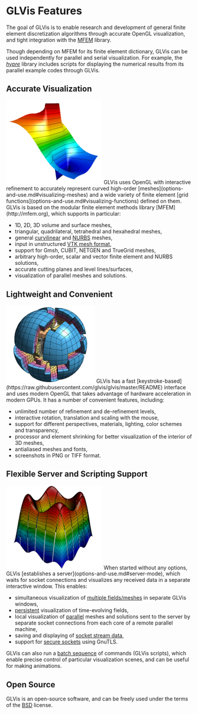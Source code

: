 # GLVis Features

The goal of GLVis is to enable research and development of general finite element discretization algorithms through accurate OpenGL visualization, and tight integration with the [MFEM](http://mfem.org) library.

Though depending on MFEM for its finite element dictionary, GLVis can be used independently for parallel and serial visualization. For example, the *[hypre](http://www.llnl.gov/casc/hypre)* library includes scripts for displaying the numerical results from its parallel example codes through GLVis.

## Accurate Visualization

<img class="floatpad" src="../img/gallery/fem2d-2.png" width="260">
GLVis uses OpenGL with interactive refinement to accurately represent curved high-order [meshes](options-and-use.md#visualizing-meshes) and a wide variety of finite element [grid functions](options-and-use.md#visualizing-functions) defined on them. GLVis is based on the modular finite element methods library [MFEM](http://mfem.org), which supports in particular:

  - 1D, 2D, 3D volume and surface meshes,
  - triangular, quadrilateral, tetrahedral and hexahedral meshes,
  - general [curvilinear](mesh-formats.md) and [NURBS](nurbs.md) meshes,
  - input in unstructured [VTK mesh format](curvilinear-vtk-meshes.md),
  - support for Gmsh, CUBIT, NETGEN and TrueGrid meshes,
  - arbitrary high-order, scalar and vector finite element and NURBS solutions,
  - accurate cutting planes and level lines/surfaces,
  - visualization of parallel meshes and solutions.


## Lightweight and Convenient

<img class="floatpad" src="../img/gallery/ball-nurbs-np16.png" width="240">
GLVis has a fast [keystroke-based](https://raw.githubusercontent.com/glvis/glvis/master/README) interface and uses modern OpenGL that takes advantage of
 hardware acceleration in modern GPUs.
It has a number of convenient features, including:

  - unlimited number of refinement and de-refinement levels,
  - interactive rotation, translation and scaling with the mouse,
  - support for different perspectives, materials, lighting, color schemes and transparency,
  - processor and element shrinking for better visualization of the interior of 3D meshes,
  - antialiased meshes and fonts,
  - screenshots in PNG or TIFF format.

## Flexible Server and Scripting Support

<img class="floatpad" src="../img/gallery/hypre-ex4-np36-n15-K3-C1-U02-F4.png" width="260">
When started without any options, GLVis [establishes a server](options-and-use.md#server-mode), which waits for socket connections and visualizes any received data in a separate interactive window. This enables:

  - simultaneous visualization of [multiple fields/meshes](http://mfem.org/examples?darcy) in separate GLVis windows,
  - [persistent](http://mfem.org/examples?rk) visualization of time-evolving fields,
  - local visualization of [parallel](parallel-visualization.md) meshes and solutions sent to the server by separate socket connections from each core of a remote parallel machine,
  - saving and displaying of [socket stream data](options-and-use.md#server-mode),
  - support for [secure sockets](building.md#using-secure-sockets) using GnuTLS.

GLVis can also run a [batch sequence](options-and-use.md#glvis-scripts) of commands (GLVis scripts), which enable precise control of particular visualization scenes, and can be useful for making animations.

## Open Source

GLVis is an open-source software, and can be freely used under the terms of the [BSD](https://github.com/glvis/glvis/blob/master/LICENSE) license.
